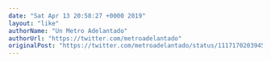 ```yaml
---
date: "Sat Apr 13 20:58:27 +0000 2019"
layout: "like"
authorName: "Un Metro Adelantado"
authorUrl: "https://twitter.com/metroadelantado"
originalPost: "https://twitter.com/metroadelantado/status/1117170203945775109"
---
```

